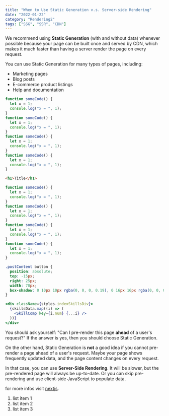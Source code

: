 ```yaml
---
title: "When to Use Static Generation v.s. Server-side Rendering"
date: "2022-01-22"
category: "Rendering2"
tags: ["SSG", "SSR", "CDN"]
---
```


We recommend using **Static Generation** (with and without data) whenever possible because your page can be built once and served by CDN, which makes it much faster than having a server render the page on every request.

You can use Static Generation for many types of pages, including:

- Marketing pages
- Blog posts
- E-commerce product listings
- Help and documentation

```javaScript
function someCode() {
  let x = 1;
  console.log("x = ", 1);
}
function someCode() {
  let x = 1;
  console.log("x = ", 1);
}
function someCode() {
  let x = 1;
  console.log("x = ", 1);
}
function someCode() {
  let x = 1;
  console.log("x = ", 1);
}
```

```html
<h1>Title</h1>
```

```javaScript
function someCode() {
  let x = 1;
  console.log("x = ", 1);
}
function someCode() {
  let x = 1;
  console.log("x = ", 1);
}
function someCode() {
  let x = 1;
  console.log("x = ", 1);
}
function someCode() {
  let x = 1;
  console.log("x = ", 1);
}
```

```css
.postContent button {
  position: absolute;
  top: -15px;
  right: 25px;
  width: 70px;
  box-shadow: 0 10px 10px rgba(0, 0, 0, 0.19), 0 16px 16px rgba(0, 0, 0, 0.23);
}
```

```jsx
<div className={styles.indexSkillsDiv}>
  {skillsData.map((i) => (
    <SkillComp key={i.num} {...i} />
  ))}
</div>
```

You should ask yourself: "Can I pre-render this page **ahead** of a user's request?" If the answer is yes, then you should choose Static Generation.

On the other hand, Static Generation is **not** a good idea if you cannot pre-render a page ahead of a user's request. Maybe your page shows frequently updated data, and the page content changes on every request.

In that case, you can use **Server-Side Rendering**. It will be slower, but the pre-rendered page will always be up-to-date. Or you can skip pre-rendering and use client-side JavaScript to populate data.

for more infos visit [nextjs](https://nextjs.org).

1. list item 1
2. list item 2
3. list item 3

```

```
